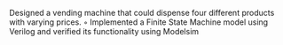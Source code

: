 Designed a vending machine that could dispense four different products with varying prices.
◦ Implemented a Finite State Machine model using Verilog and verified its functionality using Modelsim
